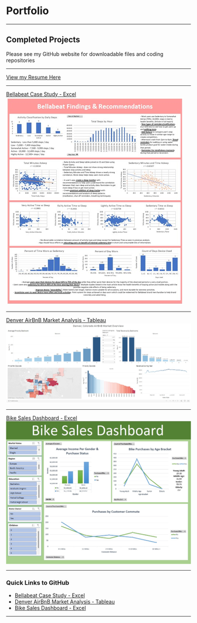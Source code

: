 # Portfolio

<head>
  <!-- Google tag (gtag.js) -->
<script async src="https://www.googletagmanager.com/gtag/js?id=G-F2LNSZNQXH"></script>
<script>
  window.dataLayer = window.dataLayer || [];
  function gtag(){dataLayer.push(arguments);}
  gtag('js', new Date());

  gtag('config', 'G-F2LNSZNQXH');
</script>
 </head>

---

## Completed Projects
<p>Please see my GitHub website for downloadable files and coding repositories</p>

---
[View my Resume Here](/pdf/McCarthy_Michael_Resume_no_number.pdf)

---
[Bellabeat Case Study - Excel](/Bellabeat_Case_Study)
<img src="images/DashImageBB.jpg?raw=true"/>

---
[Denver AirBnB Market Analysis - Tableau](/Denver_AirBnB_Analysis)
<img src="images/DenverAirBnBDashImage.jpg?raw=true"/>

---
[Bike Sales Dashboard - Excel](/Bike_Sales_Analysis)
<img src="images/BikeSalesImage.jpg?raw=true"/>

---

### Quick Links to GitHub

- [Bellabeat Case Study - Excel](https://github.com/mcc450/Bellabeat-Case-Study-Excel)
- [Denver AirBnB Market Analysis - Tableau](https://github.com/mcc450/Denver-AirBnB-Market-Analysis-Tableau)
- [Bike Sales Dashboard - Excel](https://github.com/mcc450/Bike-Sales-Dashboard-Excel)

---





